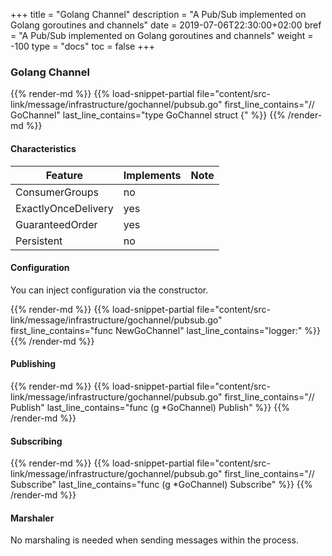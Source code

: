 +++
title = "Golang Channel"
description = "A Pub/Sub implemented on Golang goroutines and channels"
date = 2019-07-06T22:30:00+02:00
bref = "A Pub/Sub implemented on Golang goroutines and channels"
weight = -100
type = "docs"
toc = false
+++

### Golang Channel

{{% render-md %}}
{{% load-snippet-partial file="content/src-link/message/infrastructure/gochannel/pubsub.go" first_line_contains="// GoChannel" last_line_contains="type GoChannel struct {" %}}
{{% /render-md %}}

#### Characteristics

| Feature | Implements | Note |
| ------- | ---------- | ---- |
| ConsumerGroups | no | |
| ExactlyOnceDelivery | yes |  |
| GuaranteedOrder | yes |  |
| Persistent | no| |

#### Configuration

You can inject configuration via the constructor.

{{% render-md %}}
{{% load-snippet-partial file="content/src-link/message/infrastructure/gochannel/pubsub.go" first_line_contains="func NewGoChannel" last_line_contains="logger:" %}}
{{% /render-md %}}

#### Publishing

{{% render-md %}}
{{% load-snippet-partial file="content/src-link/message/infrastructure/gochannel/pubsub.go" first_line_contains="// Publish" last_line_contains="func (g *GoChannel) Publish" %}}
{{% /render-md %}}

#### Subscribing

{{% render-md %}}
{{% load-snippet-partial file="content/src-link/message/infrastructure/gochannel/pubsub.go" first_line_contains="// Subscribe" last_line_contains="func (g *GoChannel) Subscribe" %}}
{{% /render-md %}}

#### Marshaler

No marshaling is needed when sending messages within the process.

